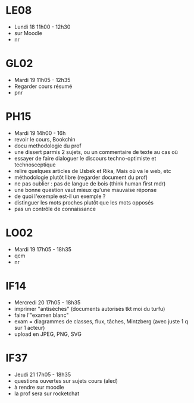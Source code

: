 # LE08

- Lundi 18 11h00 - 12h30
- sur Moodle
- nr

# GL02

- Mardi 19 11h05 - 12h35
- Regarder cours résumé
- pnr

# PH15

- Mardi 19 14h00 - 16h
- revoir le cours, Bookchin
- docu methodologie du prof
- une dissert parmis 2 sujets, ou un commentaire de texte au cas où
- essayer de faire dialoguer le discours techno-optimiste et technosceptique
- relire quelques articles de Usbek et Rika, Mais où va le web, etc
- méthodologie plutôt libre (regarder document du prof)
- ne pas oublier : pas de langue de bois (think human first mdr)
- une bonne question vaut mieux qu'une mauvaise réponse
- de quoi l'exemple est-il un exemple ?
- distinguer les mots proches plutôt que les mots opposés
- pas un contrôle de connaissance

# LO02

- Mardi 19 17h05 - 18h35
- qcm
- nr

# IF14

- Mercredi 20 17h05 - 18h35
- imprimer "antisèches" (documents autorisés tkt moi du turfu)
- faire l'"examen blanc"
- exam = diagrammes de classes, flux, tâches, Mintzberg (avec juste 1 q sur 1 acteur)
- upload en JPEG, PNG, SVG

# IF37

- Jeudi 21 17h05 - 18h35
- questions ouvertes sur sujets cours (aled)
- à rendre sur moodle
- la prof sera sur rocketchat

